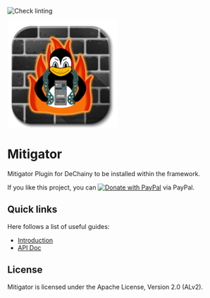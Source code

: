 ![Check linting](https://github.com/dechainers/mitigator/workflows/Check%20linting/badge.svg)

![DeChainyPluginMitigator Logo](docs/logo.png)

# Mitigator

Mitigator Plugin for DeChainy to be installed within the framework.

If you like this project, you can [![Donate with PayPal](https://www.paypalobjects.com/en_US/i/btn/btn_donate_SM.gif)](https://www.paypal.com/donate/?business=ET3DHBDGGZ9SL&no_recurring=0&currency_code=EUR) via PayPal.

## Quick links

Here follows a list of useful guides:

* [Introduction](docs/README.md)
* [API Doc](docs/api)

## License

Mitigator is licensed under the Apache License, Version 2.0 (ALv2).